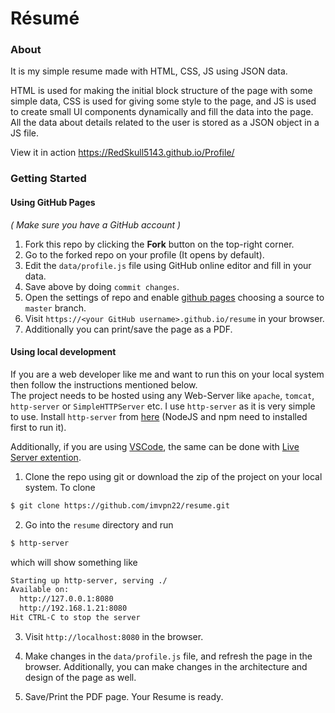 # Résumé 

### About
It is my simple resume made with HTML, CSS, JS using JSON data.

HTML is used for making the initial block structure of the page with some simple data, CSS is used for giving some style to the page, and JS is used to create small UI components dynamically and fill the data into the page. All the data about details related to the user is stored as a JSON object in a JS file.

View it in action https://RedSkull5143.github.io/Profile/

### Getting Started

#### Using GitHub Pages
_( Make sure you have a GitHub account )_
1. Fork this repo by clicking the **Fork** button on the top-right corner.
2. Go to the forked repo on your profile (It opens by default).    
3. Edit the `data/profile.js` file using GitHub online editor and fill in your data.
4. Save above by doing `commit changes`.
5. Open the settings of repo and enable [github pages](https://pages.github.com/) choosing a source to `master` branch.  
6. Visit `https://<your GitHub username>.github.io/resume` in your browser.  
7. Additionally you can print/save the page as a PDF.  

#### Using local development
If you are a web developer like me and want to run this on your local system then follow the instructions mentioned below.  
The project needs to be hosted using any Web-Server like `apache`, `tomcat`, `http-server` or `SimpleHTTPServer` etc. I use `http-server` as it is very simple to use. Install `http-server` from [here](https://www.npmjs.com/package/http-server) (NodeJS and npm need to installed first to run it).

Additionally, if you are using [VSCode](https://code.visualstudio.com/download), the same can be done with [Live Server extention](https://www.freecodecamp.org/news/vscode-live-server-auto-refresh-browser/).

1. Clone the repo using git or download the zip of the project on your local system.
To clone
```bash
$ git clone https://github.com/imvpn22/resume.git
```

2. Go into the `resume` directory and run
```bash
$ http-server
```
which will show something like

```bash
Starting up http-server, serving ./
Available on:
  http://127.0.0.1:8080
  http://192.168.1.21:8080
Hit CTRL-C to stop the server
```

3. Visit `http://localhost:8080` in the browser.   

4. Make changes in the `data/profile.js` file, and refresh the page in the browser. Additionally, you can make changes in the architecture and design of the page as well.

5. Save/Print the PDF page. Your Resume is ready.